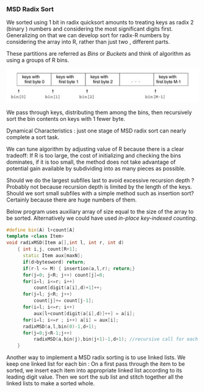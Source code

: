 ### MSD Radix Sort

We sorted using 1 bit in radix quicksort amounts to treating keys as radix 2 (binary ) numbers and considering the most significant digits first. Generalizing on that we can develop sort for radix-R numbers by considering the array into R, rather than just two , different parts.

These partitions are referred as *Bins* or *Buckets* and think of algorithm as using a groups of R bins.

![image-20201205080145608](3-MSD_Radix_Sort.assets\image-20201205080145608.png)

We pass through keys, distributing them among the bins, then recursively sort the bin contents on keys with 1 fewer byte.

Dynamical Characteristics : just one stage of MSD radix sort can nearly complete a sort task.

We can tune algorithm by adjusting value of R because there is a clear tradeoff: If R is too large, the cost of initializing and checking the bins dominates, if it is too small, the method does not take advantage of potential gain available by subdividing into as many pieces as possible.

Should we do the largest subfiles last to avoid excessive recursion depth ? Probably not because recursion depth is limited by the length of the keys. Should we sort small subfiles with a simple method such as insertion sort? Certainly because there are huge numbers of them.

Below program uses auxiliary array of size equal to the size of the array to be sorted. Alternatively we could have used *in-place key-indexed counting*.



````c++
#define bin(A) l+count[A]
template <class Item>
void radixMSD(Item a[],int l, int r, int d)
	{ int i,j, count[R+1];
      static Item aux[maxN];
      if(d>bytesword) return;
      if(r-l <= M) { insertion(a,l,r); return;}
      for(j=0; j<R; j++) count[j]=0;
      for(i=l; i<=r; i++)
          count[digit(a[i],d)+1]++;
      for(j=l; j<R; j++)
          count[j]+= count[j-1];
      for(i=l; i<=r; i++)
          aux[l+count[digit(a[i],d)]++] = a[i];
      for(i=l; i<=r ; i++) a[i] = aux[i];
      radixMSD(a,l,bin(0)-1,d+1);
      for(j=0;j<R-1;j++)
          radixMSD(a,bin(j),bin(j+1)-1,d+1); //recursive call for each bin
	}
````

Another way to implement a MSD radix sorting is to use linked lists. We keep one linked list for each bin : On a first pass through the item to be sorted, we insert each item into appropriate linked list according to its leading digit value. Then we sort the sub list and stitch together all the linked lists to make a sorted whole.

